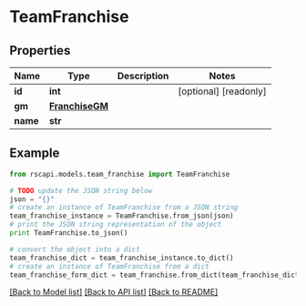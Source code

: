 # TeamFranchise


## Properties
Name | Type | Description | Notes
------------ | ------------- | ------------- | -------------
**id** | **int** |  | [optional] [readonly] 
**gm** | [**FranchiseGM**](FranchiseGM.md) |  | 
**name** | **str** |  | 

## Example

```python
from rscapi.models.team_franchise import TeamFranchise

# TODO update the JSON string below
json = "{}"
# create an instance of TeamFranchise from a JSON string
team_franchise_instance = TeamFranchise.from_json(json)
# print the JSON string representation of the object
print TeamFranchise.to_json()

# convert the object into a dict
team_franchise_dict = team_franchise_instance.to_dict()
# create an instance of TeamFranchise from a dict
team_franchise_form_dict = team_franchise.from_dict(team_franchise_dict)
```
[[Back to Model list]](../README.md#documentation-for-models) [[Back to API list]](../README.md#documentation-for-api-endpoints) [[Back to README]](../README.md)


